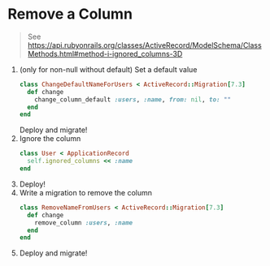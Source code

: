 # Remove a Column
> See https://api.rubyonrails.org/classes/ActiveRecord/ModelSchema/ClassMethods.html#method-i-ignored_columns-3D

1. (only for non-null without default) Set a default value
    ```ruby
    class ChangeDefaultNameForUsers < ActiveRecord::Migration[7.3]
      def change
        change_column_default :users, :name, from: nil, to: ""
      end
    end
    ```
    Deploy and migrate!
2.  Ignore the column
    ```ruby
    class User < ApplicationRecord
      self.ignored_columns << :name
    end
    ```
3.  Deploy!
4.  Write a migration to remove the column
    ```ruby
    class RemoveNameFromUsers < ActiveRecord::Migration[7.3]
      def change
        remove_column :users, :name
      end
    end
    ```
5.  Deploy and migrate!